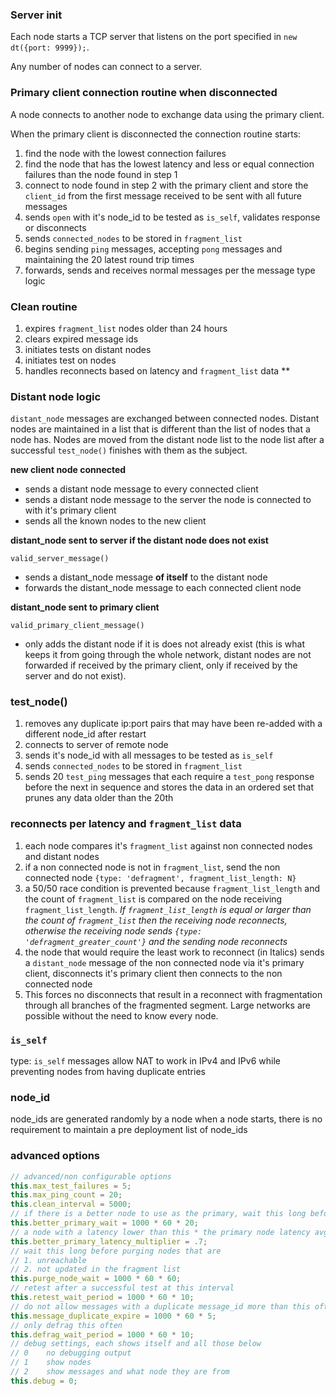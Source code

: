 ### Server init

Each node starts a TCP server that listens on the port specified in `new dt({port: 9999});`.

Any number of nodes can connect to a server.

### Primary client connection routine when disconnected

A node connects to another node to exchange data using the primary client.

When the primary client is disconnected the connection routine starts:

1. find the node with the lowest connection failures
2. find the node that has the lowest latency and less or equal connection failures than the node found in step 1
3. connect to node found in step 2 with the primary client and store the `client_id` from the first message received to be sent with all future messages
4. sends `open` with it's node_id to be tested as `is_self`, validates response or disconnects
5. sends `connected_nodes` to be stored in `fragment_list`
6. begins sending `ping` messages, accepting `pong` messages and maintaining the 20 latest round trip times
7. forwards, sends and receives normal messages per the message type logic

### Clean routine

1. expires `fragment_list` nodes older than 24 hours
2. clears expired message ids
3. initiates tests on distant nodes
4. initiates test on nodes
5. handles reconnects based on latency and `fragment_list` data **

### Distant node logic

`distant_node` messages are exchanged between connected nodes.  Distant nodes are maintained in a list that is different than the list of nodes that a node has.  Nodes are moved from the distant node list to the node list after a successful `test_node()` finishes with them as the subject.

**new client node connected**

* sends a distant node message to every connected client
* sends a distant node message to the server the node is connected to with it's primary client
* sends all the known nodes to the new client

**distant_node sent to server if the distant node does not exist**

`valid_server_message()`

* sends a distant_node message **of itself** to the distant node
* forwards the distant_node message to each connected client node

**distant_node sent to primary client**

`valid_primary_client_message()`

* only adds the distant node if it is does not already exist (this is what keeps it from going through the whole network, distant nodes are not forwarded if received by the primary client, only if received by the server and do not exist).

### test_node()

1. removes any duplicate ip:port pairs that may have been re-added with a different node_id after restart
2. connects to server of remote node
3. sends it's node_id with all messages to be tested as `is_self`
4. sends `connected_nodes` to be stored in `fragment_list`
5. sends 20 `test_ping` messages that each require a `test_pong` response before the next in sequence and stores the data in an ordered set that prunes any data older than the 20th

### reconnects per latency and `fragment_list` data

1. each node compares it's `fragment_list` against non connected nodes and distant nodes
2. if a non connected node is not in `fragment_list`, send the non connected node `{type: 'defragment', fragment_list_length: N}`
3. a 50/50 race condition is prevented because `fragment_list_length` and the count of `fragment_list` is compared on the node receiving `fragment_list_length`.  _If `fragment_list_length` is equal or larger than the count of `fragment_list` then the receiving node reconnects, otherwise the receiving node sends `{type: 'defragment_greater_count'}` and the sending node reconnects_
4. the node that would require the least work to reconnect (in Italics) sends a `distant_node` message of the non connected node via it's primary client, disconnects it's primary client then connects to the non connected node
6. This forces no disconnects that result in a reconnect with fragmentation through all branches of the fragmented segment.  Large networks are possible without the need to know every node.

### `is_self`

type: `is_self` messages allow NAT to work in IPv4 and IPv6 while preventing nodes from having duplicate entries

### node_id

node_ids are generated randomly by a node when a node starts, there is no requirement to maintain a pre deployment list of node_ids

### advanced options

```javascript
// advanced/non configurable options
this.max_test_failures = 5;
this.max_ping_count = 20;
this.clean_interval = 5000;
// if there is a better node to use as the primary, wait this long before disconnecting the existing primary client
this.better_primary_wait = 1000 * 60 * 20;
// a node with a latency lower than this * the primary node latency avg is classified as better
this.better_primary_latency_multiplier = .7;
// wait this long before purging nodes that are
// 1. unreachable
// 2. not updated in the fragment list
this.purge_node_wait = 1000 * 60 * 60;
// retest after a successful test at this interval
this.retest_wait_period = 1000 * 60 * 10;
// do not allow messages with a duplicate message_id more than this often
this.message_duplicate_expire = 1000 * 60 * 5;
// only defrag this often
this.defrag_wait_period = 1000 * 60 * 10;
// debug settings, each shows itself and all those below
// 0	no debugging output
// 1	show nodes
// 2	show messages and what node they are from
this.debug = 0;
```
